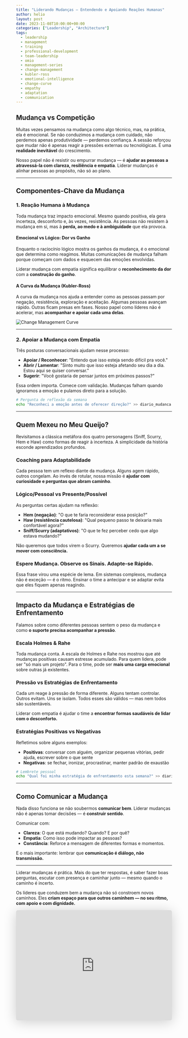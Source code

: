 ```yaml
---
title: "Liderando Mudanças – Entendendo e Apoiando Reações Humanas"
author: helio
layout: post
date: 2023-11-08T10:00:00+00:00
categories: ["Leadership", "Architecture"]
tags:
  - leadership
  - management
  - training
  - professional-development
  - team-leadership
  - omio
  - management-series
  - change-management
  - kubler-ross
  - emotional-intelligence
  - change-curve
  - empathy
  - adaptation
  - communication
---
```


## Mudança vs Competição

Muitas vezes pensamos na mudança como algo técnico, mas, na prática, ela é emocional. Se não conduzimos a mudança com cuidado, não perdemos apenas produtividade — perdemos confiança. A sessão reforçou que mudar não é apenas reagir a pressões externas ou tecnológicas. É uma **realidade inevitável** do crescimento.

Nosso papel não é resistir ou empurrar mudança — é **ajudar as pessoas a atravessá-la com clareza, resiliência e empatia**. Liderar mudanças é alinhar pessoas ao propósito, não só ao plano.

---

## Componentes-Chave da Mudança

### 1. Reação Humana à Mudança

Toda mudança traz impacto emocional. Mesmo quando positiva, ela gera incerteza, desconforto e, às vezes, resistência. As pessoas não resistem à mudança em si, mas à **perda, ao medo e à ambiguidade** que ela provoca.

#### Emocional vs Lógico: Dor vs Ganho

Enquanto o raciocínio lógico mostra os ganhos da mudança, é o emocional que determina como reagimos. Muitas comunicações de mudança falham porque começam com dados e esquecem das emoções envolvidas.

Liderar mudança com empatia significa equilibrar o **reconhecimento da dor** com a **construção do ganho**.

#### A Curva da Mudança (Kubler-Ross)

A curva da mudança nos ajuda a entender como as pessoas passam por negação, resistência, exploração e aceitação. Algumas pessoas avançam rápido. Outras ficam presas em fases. Nosso papel como líderes não é acelerar, mas **acompanhar e apoiar cada uma delas**.

![Change Management Curve](/uploads/2023/11/kubler-ross-change-curve.png)

---

### 2. Apoiar a Mudança com Empatia

Três posturas conversacionais ajudam nesse processo:

- **Apoiar / Reconhecer**: "Entendo que isso esteja sendo difícil pra você."
- **Abrir / Lamentar**: "Sinto muito que isso esteja afetando seu dia a dia. Estou aqui se quiser conversar."
- **Sugerir**: "Você gostaria de pensar juntos em próximos passos?"

Essa ordem importa. Comece com validação. Mudanças falham quando ignoramos a emoção e pulamos direto para a solução.

```bash
# Pergunta de reflexão da semana
echo "Reconheci a emoção antes de oferecer direção?" >> diario_mudanca.txt
```

---

## Quem Mexeu no Meu Queijo?

Revisitamos a clássica metáfora dos quatro personagens (Sniff, Scurry, Hem e Haw) como formas de reagir à incerteza. A simplicidade da história esconde aprendizados profundos.

### Coaching para Adaptabilidade

Cada pessoa tem um reflexo diante da mudança. Alguns agem rápido, outros congelam. Ao invés de rotular, nossa missão é **ajudar com curiosidade e perguntas que abram caminho**.

### Lógico/Pessoal vs Presente/Possível

As perguntas certas ajudam na reflexão:

- **Hem (negação)**: "O que te faria reconsiderar essa posição?"
- **Haw (resistência cautelosa)**: "Qual pequeno passo te deixaria mais confortável agora?"
- **Sniff/Scurry (adaptativos)**: "O que te fez perceber cedo que algo estava mudando?"

Não queremos que todos virem o Scurry. Queremos **ajudar cada um a se mover com consciência.**

### Espere Mudança. Observe os Sinais. Adapte-se Rápido.

Essa frase virou uma espécie de lema. Em sistemas complexos, mudança não é exceção — é o ritmo. Ensinar o time a antecipar e se adaptar evita que eles fiquem apenas reagindo.

---

## Impacto da Mudança e Estratégias de Enfrentamento

Falamos sobre como diferentes pessoas sentem o peso da mudança e como **o suporte precisa acompanhar a pressão**.

### Escala Holmes & Rahe

Toda mudança conta. A escala de Holmes e Rahe nos mostrou que até mudanças positivas causam estresse acumulado. Para quem lidera, pode ser "só mais um projeto". Para o time, pode ser **mais uma carga emocional** sobre outras já existentes.

### Pressão vs Estratégias de Enfrentamento

Cada um reage à pressão de forma diferente. Alguns tentam controlar. Outros evitam. Uns se isolam. Todos esses são válidos — mas nem todos são sustentáveis.

Liderar com empatia é ajudar o time a **encontrar formas saudáveis de lidar com o desconforto.**

### Estratégias Positivas vs Negativas

Refletimos sobre alguns exemplos:

- **Positivas**: conversar com alguém, organizar pequenas vitórias, pedir ajuda, escrever sobre o que sente
- **Negativas**: se fechar, ironizar, procrastinar, manter padrão de exaustão

```bash
# Lembrete pessoal
echo "Qual foi minha estratégia de enfrentamento esta semana?" >> diario_energia.txt
```

---

## Como Comunicar a Mudança

Nada disso funciona se não soubermos **comunicar bem**. Liderar mudanças não é apenas tomar decisões — é **construir sentido**.

Comunicar com:

- **Clareza**: O que está mudando? Quando? E por quê?
- **Empatia**: Como isso pode impactar as pessoas?
- **Constância**: Reforce a mensagem de diferentes formas e momentos.

E o mais importante: lembrar que **comunicação é diálogo, não transmissão.**

---

Liderar mudanças é prática. Mais do que ter respostas, é saber fazer boas perguntas, escutar com presença e caminhar junto — mesmo quando o caminho é incerto.

Os líderes que conduzem bem a mudança não só constroem novos caminhos. Eles **criam espaço para que outros caminhem — no seu ritmo, com apoio e com dignidade.**

<iframe class="speakerdeck-iframe" frameborder="0" src="https://speakerdeck.com/player/20a4e8e042bd4aa6a138b07fed95c0f8" title="Leading Change" allowfullscreen="true" style="border: 0px; background: padding-box padding-box rgba(0, 0, 0, 0.1); margin: 0px; padding: 0px; border-radius: 6px; box-shadow: rgba(0, 0, 0, 0.2) 0px 5px 40px; width: 100%; height: auto; aspect-ratio: 560 / 394;" data-ratio="1.4213197969543148"></iframe>
